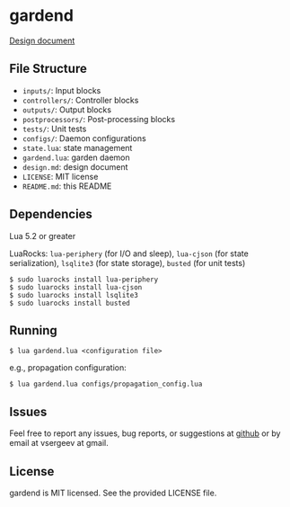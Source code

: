 # gardend

[Design document](design.md)

## File Structure

* `inputs/`: Input blocks
* `controllers/`: Controller blocks
* `outputs/`: Output blocks
* `postprocessors/`: Post-processing blocks
* `tests/`: Unit tests
* `configs/`: Daemon configurations
* `state.lua`: state management
* `gardend.lua`: garden daemon
* `design.md`: design document
* `LICENSE`: MIT license
* `README.md`: this README

## Dependencies

Lua 5.2 or greater

LuaRocks: `lua-periphery` (for I/O and sleep), `lua-cjson` (for state serialization), `lsqlite3` (for state storage), `busted` (for unit tests)

```
$ sudo luarocks install lua-periphery
$ sudo luarocks install lua-cjson
$ sudo luarocks install lsqlite3
$ sudo luarocks install busted
```

## Running

```
$ lua gardend.lua <configuration file>
```

e.g., propagation configuration:

```
$ lua gardend.lua configs/propagation_config.lua
```

## Issues

Feel free to report any issues, bug reports, or suggestions at [github](https://github.com/vsergeev/gardend/issues) or by email at vsergeev at gmail.

## License

gardend is MIT licensed. See the provided LICENSE file.

